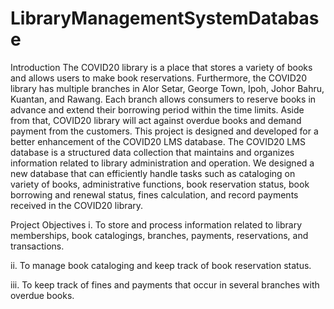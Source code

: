 # LibraryManagementSystemDatabase

Introduction
The COVID20 library is a place that stores a variety of books and allows users to make book reservations. Furthermore, the COVID20 library has multiple branches in Alor Setar, George Town, Ipoh, Johor Bahru, Kuantan, and Rawang. Each branch allows consumers to reserve books in advance and extend their borrowing period within the time limits. Aside from that, COVID20 library will act against overdue books and demand payment from the customers. 
This project is designed and developed for a better enhancement of the COVID20 LMS database. The COVID20 LMS database is a structured data collection that maintains and organizes information related to library administration and operation. We designed a new database that can efficiently handle tasks such as cataloging on variety of books, administrative functions, book reservation status, book borrowing and renewal status, fines calculation, and record payments received in the COVID20 library.

Project Objectives 
i.	To store and process information related to library memberships, book catalogings, branches, payments, reservations, and transactions.

ii.	To manage book cataloging and keep track of book reservation status. 

iii.	To keep track of fines and payments that occur in several branches with overdue books.

